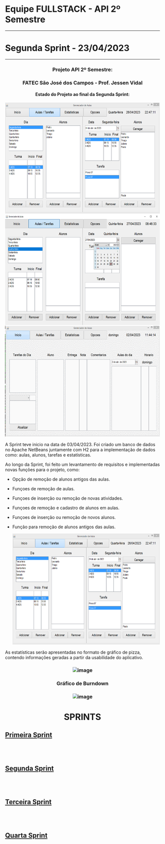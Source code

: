 
Equipe FULLSTACK - API 2º Semestre
==================================
**********************************
  Segunda Sprint - 23/04/2023
  ============================
  ****************************
###  <div align="center"> Projeto API 2º Semestre: </div>
  ### <div align="center"> FATEC São José dos Campos - Prof. Jessen Vidal </div>



  #### <div align="center"> Estado do Projeto ao final da Segunda Sprint: </div>
  
  <div align="center"> <img src="/readme/Pag_Principal "width="640" height="360"> </div>
  <div align="center"> <img src="/readme/layout_aula_tarefas.png "width="640" height="360"> </div>
  <div align="center"> <img src="/readme/estilos.gif "width="640" height="360"> </div>
  
  

 
 
A Sprint teve inicio na data de 03/04/2023. Foi criado um banco de dados no Apache NetBeans juntamente com H2 para a implementação de dados como: aulas, alunos, tarefas e estatísticas.






Ao longo da Sprint, foi feito um levantamento de requisitos e implementadas novas funções para o projeto, como:


- Opção de remoção de alunos antigos das aulas.
- Funçoes de remoção de aulas. 
- Funçoes de inserção ou remoção de novas atividades.
- Funçoes de remoção e cadastro de alunos em aulas.
- Funçoes de inserção ou remoção de novos alunos.
- Função para remoção de alunos antigos das aulas.

  <div align="center"> <img src="/readme/Pag_Principal "width="640" height="360"> </div>


As estatísticas serão apresentadas no formato de gráfico de pizza, contendo informações geradas a partir da usabilidade do aplicativo.

### <p align = "center">![image](https://user-images.githubusercontent.com/125655127/233860766-74d410a5-d354-45b8-a427-d90eebebb757.png)

### <p align = "center">Gráfico de Burndown


### <p align = "center">![image](https://user-images.githubusercontent.com/125655127/233860802-684291fb-5e86-4f63-b877-b902f0926ec2.png)
  
  
  # <p align="center">SPRINTS
  
  ## <a href="https://github.com/Equipe-FULLSTACK/API-2/tree/Sprint1">Primeira Sprint</a>
  ## <br>
  ## <a href="https://github.com/Equipe-FULLSTACK/API-2/tree/Sprint2">Segunda Sprint</a>
  ## <br>
  ## <a href="https://github.com/Equipe-FULLSTACK/API-2/tree/Sprint3">Terceira Sprint</a>
  ## <br>
  ## <a href="https://github.com/Equipe-FULLSTACK/API-2/tree/Sprint4">Quarta Sprint</a>







